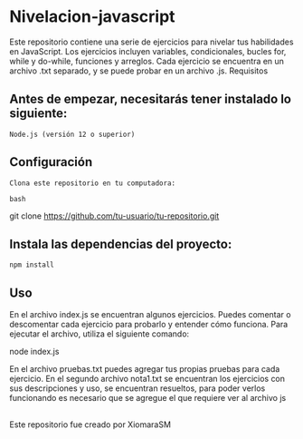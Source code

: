 # Nivelacion-javascript

Este repositorio contiene una serie de ejercicios para nivelar tus habilidades en JavaScript. Los ejercicios incluyen variables, condicionales, bucles for, while y do-while, funciones y arreglos. Cada ejercicio se encuentra en un archivo .txt separado, y se puede probar en un archivo .js.
Requisitos

## Antes de empezar, necesitarás tener instalado lo siguiente:

    Node.js (versión 12 o superior)

## Configuración

    Clona este repositorio en tu computadora:

    bash

git clone https://github.com/tu-usuario/tu-repositorio.git

## Instala las dependencias del proyecto:

    npm install

## Uso

En el archivo index.js se encuentran algunos ejercicios. Puedes comentar o descomentar cada ejercicio para probarlo y entender cómo funciona. Para ejecutar el archivo, utiliza el siguiente comando:

node index.js

En el archivo pruebas.txt puedes agregar tus propias pruebas para cada ejercicio.
En el segundo archivo nota1.txt se encuentran los ejercicios con sus descripciones y uso, se encuentran resueltos, para poder verlos funcionando es necesario que se agregue el que requiere ver al archivo js

##

Este repositorio fue creado por XiomaraSM
